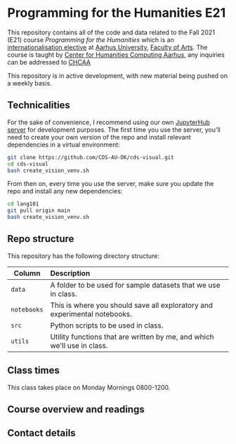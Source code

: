 # Programming for the Humanities E21 #

This repository contains all of the code and data related to the Fall 2021 (E21) course _Programming for the Humanities_ which is an [internationalisation elective](https://kursuskatalog.au.dk/da/course/106983/Programming-for-the-Humanities) at [Aarhus University](https://international.au.dk/), [Faculty of Arts](https://arts.au.dk/en/). The course is taught by [Center for Humanities Computing Aarhus](https://chcaa.io/#/), any inquiries can be addressed to [CHCAA](mailto:chcaa@cas.au.dk?subject=[PftHe21]%20Student%20Inquiry)

This repository is in active development, with new material being pushed on a weekly basis. 
## Technicalities

For the sake of convenience, I recommend using our own [JupyterHub server](https://worker02.chcaa.au.dk/jupyter/hub/login) for development purposes. The first time you use the server, you'll need to create your own version of the repo and install relevant dependencies in a virtual environment:

```bash
git clone https://github.com/CDS-AU-DK/cds-visual.git
cd cds-visual
bash create_vision_venv.sh
```

From then on, every time you use the server, make sure you update the repo and install any new dependencies:

```bash
cd lang101
git pull origin main
bash create_vision_venv.sh
```

## Repo structure

This repository has the following directory structure:

| Column | Description|
|--------|:-----------|
```data```| A folder to be used for sample datasets that we use in class.
```notebooks``` | This is where you should save all exploratory and experimental notebooks.
```src``` | Python scripts to be used in class.
```utils``` | Utility functions that are written by me, and which we'll use in class.


## Class times

This class takes place on Monday Mornings 0800-1200.

## Course overview and readings

## Contact details

